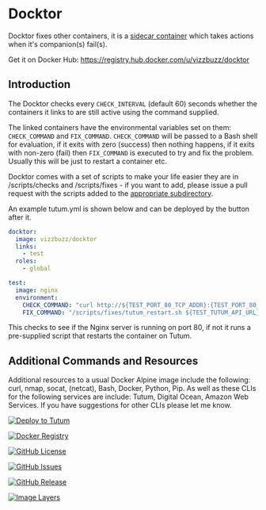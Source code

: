 # Docktor

Docktor fixes other containers, it is a [sidecar container](http://techblog.netflix.com/2014/11/prana-sidecar-for-your-netflix-paas.html) which takes actions when it's companion(s) fail(s).

Get it on Docker Hub: https://registry.hub.docker.com/u/vizzbuzz/docktor

## Introduction

The Docktor checks every `CHECK_INTERVAL` (default 60) seconds whether the containers it links to are still active using the command supplied.

The linked containers have the environmental variables set on them: `CHECK_COMMAND` and `FIX_COMMAND`. `CHECK_COMMAND` will be passed to a Bash shell for evaluation, if it exits with zero (success) then nothing happens, if it exits with non-zero (fail) then `FIX_COMMAND` is executed to try and fix the problem. Usually this will be just to restart a container etc.

Docktor comes with a set of scripts to make your life easier they are in /scripts/checks and /scripts/fixes - if you want to add, please issue a pull request with the scripts added to the [appropriate subdirectory](https://github.com/vizzbuzz/docktor/tree/master/root/scripts).

An example tutum.yml is shown below and can be deployed by the button after it.

```yaml
docktor:
  image: vizzbuzz/docktor
  links:
    - test
  roles:
    - global

test:
  image: nginx
  environment:
    CHECK_COMMAND: "curl http://${TEST_PORT_80_TCP_ADDR}:{TEST_PORT_80_TCP_PORT} | grep nginx.com"
    FIX_COMMAND: "/scripts/fixes/tutum_restart.sh ${TEST_TUTUM_API_URL}"
```


This checks to see if the Nginx server is running on port 80, if not it runs a pre-supplied script that restarts the container on Tutum.

## Additional Commands and Resources

Additional resources to a usual Docker Alpine image include the following: curl, nmap, socat, (netcat), Bash, Docker, Python, Pip. As well as these CLIs for the following services are include: Tutum, Digital Ocean, Amazon Web Services. If you have suggestions for other CLIs please let me know.

[![Deploy to Tutum](https://s.tutum.co/deploy-to-tutum.svg)](https://dashboard.tutum.co/stack/deploy/)

[![Docker Registry](https://img.shields.io/docker/pulls/vizzbuzz/docktor.svg)](https://registry.hub.docker.com/u/vizzbuzz/docktor)

[![GitHub License](https://img.shields.io/github/license/vizzbuzz/docktor.svg)](https://raw.githubusercontent.com/vizzbuzz/docktor/master/LICENSE)

[![GitHub Issues](https://img.shields.io/github/issues/vizzbuzz/docktor.svg)](https://github.com/vizzbuzz/docktor/issues)
    
[![GitHub Release](https://img.shields.io/github/release/vizzbuzz/docktor.svg)](https://github.com/vizzbuzz/docktor)

[![Image Layers](https://badge.imagelayers.io/vizzbuzz/docktor.svg)](https://imagelayers.io/?images=vizzbuzz/docktor:latest 'Get your own badge on imagelayers.io') 


